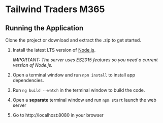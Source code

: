 # Tailwind Traders M365


## Running the Application

Clone the project or download and extract the .zip to get started. 

1. Install the latest LTS version of [Node.js](https://nodejs.org). 

    *IMPORTANT: The server uses ES2015 features so you need a current version of Node.js.*

1. Open a terminal window and run `npm install` to install app dependencies.

1. Run `ng build --watch` in the terminal window to build the code.

1. Open a **separate** terminal window and run `npm start` launch the web server

1. Go to http://localhost:8080 in your browser 

